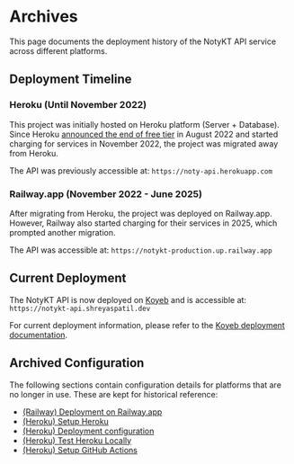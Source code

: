 # Archives

This page documents the deployment history of the NotyKT API service across different platforms.

## Deployment Timeline

### Heroku (Until November 2022)
This project was initially hosted on Heroku platform (Server + Database).
Since Heroku [announced the end of free tier](https://blog.heroku.com/next-chapter) in August 2022 and started charging for services in November 2022, the project was migrated away from Heroku.

The API was previously accessible at: `https://noty-api.herokuapp.com`

### Railway.app (November 2022 - June 2025)
After migrating from Heroku, the project was deployed on Railway.app.
However, Railway also started charging for their services in 2025, which prompted another migration.

The API was accessible at: `https://notykt-production.up.railway.app`

## Current Deployment

The NotyKT API is now deployed on [Koyeb](https://www.koyeb.com/) and is accessible at:
`https://notykt-api.shreyaspatil.dev`

For current deployment information, please refer to the [Koyeb deployment documentation](/pages/noty-api/deployment-koyeb).

## Archived Configuration

The following sections contain configuration details for platforms that are no longer in use. These are kept for historical reference:

- [(Railway) Deployment on Railway.app](/pages/noty-api/deployment-railway)
- [(Heroku) Setup Heroku](/pages/noty-api/setting-up-heroku)
- [(Heroku) Deployment configuration](/pages/noty-api/deployment-configuration)
- [(Heroku) Test Heroku Locally](/pages/noty-api/test-heroku-locally)
- [(Heroku) Setup GitHub Actions](/pages/noty-api/deployment-gh-actions.md)